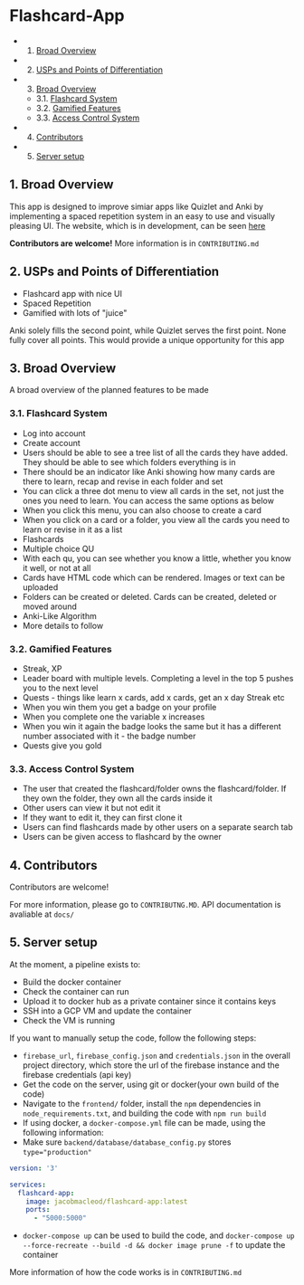 # Flashcard-App

<!-- vscode-markdown-toc -->
* 1. [Broad Overview](#BroadOverview)
* 2. [USPs and Points of Differentiation](#USPsandPointsofDifferentiation)
* 3. [Broad Overview](#BroadOverview-1)
	* 3.1. [Flashcard System](#FlashcardSystem)
	* 3.2. [Gamified Features](#GamifiedFeatures)
	* 3.3. [Access Control System](#AccessControlSystem)
* 4. [Contributors](#Contributors)
* 5. [Server setup](#Serversetup)

<!-- vscode-markdown-toc-config
	numbering=true
	autoSave=true
	/vscode-markdown-toc-config -->
<!-- /vscode-markdown-toc -->

##  1. <a name='BroadOverview'></a>Broad Overview
This app is designed to improve simiar apps like Quizlet and Anki by implementing a spaced repetition system in an easy to use and visually pleasing UI. The website, which is in development, can be seen [here](http://dolphinflashcards.com)

**Contributors are welcome!** More information is in `CONTRIBUTING.md`

##  2. <a name='USPsandPointsofDifferentiation'></a>USPs and Points of Differentiation
* Flashcard app with nice UI
* Spaced Repetition
* Gamified with lots of "juice"

Anki solely fills the second point, while Quizlet serves the first point. None fully cover all points. This would provide a unique opportunity for this app 

##  3. <a name='BroadOverview-1'></a>Broad Overview
A broad overview of the planned features to be made
###  3.1. <a name='FlashcardSystem'></a>Flashcard System
* Log into account
* Create account
* Users should be able to see a tree list of all the cards they have added. They should be able to see which folders everything is in
* There should be an indicator like Anki showing how many cards are there to learn, recap and revise in each folder and set
* You can click a three dot menu to view all cards in the set, not just the ones you need to learn. You can access the same options as below
* When you click this menu, you can also choose to create a card
* When you click on a card or a folder, you view all the cards you need to learn or revise in it as a list
* Flashcards
* Multiple choice QU
* With each qu, you can see whether you know a little, whether you know it well, or not at all
* Cards have HTML code which can be rendered. Images or text can be uploaded
* Folders can be created or deleted. Cards can be created, deleted or moved around
* Anki-Like Algorithm
* More details to follow

###  3.2. <a name='GamifiedFeatures'></a>Gamified Features
* Streak, XP
* Leader board with multiple levels. Completing a level in the top 5 pushes you to the next level
* Quests - things like learn x cards, add x cards, get an x day Streak etc
* When you win them you get a badge on your profile
* When you complete one the variable x increases 
* When you win it again the badge looks the same but it has a different number associated with it - the badge number
* Quests give you gold

###  3.3. <a name='AccessControlSystem'></a>Access Control System
* The user that created the flashcard/folder owns the flashcard/folder. If they own the folder, they own all the cards inside it
* Other users can view it but not edit it
* If they want to edit it, they can first clone it
* Users can find flashcards made by other users on a separate search tab
* Users can be given access to flashcard by the owner

##  4. <a name='Contributors'></a>Contributors
Contributors are welcome!

For more information, please go to `CONTRIBUTNG.MD`. API documentation is avaliable at `docs/`

##  5. <a name='Serversetup'></a>Server setup

At the moment, a pipeline exists to:
- Build the docker container
- Check the container can run
- Upload it to docker hub as a private container since it contains keys
- SSH into a GCP VM and update the container
- Check the VM is running

If you want to manually setup the code, follow the following steps:
- `firebase_url`, `firebase_config.json` and `credentials.json` in the overall project directory, which store the url of the firebase instance and the firebase credentials (api key)
- Get the code on the server, using git or docker(your own build of the code)
- Navigate to the `frontend/` folder, install the `npm` dependencies in `node_requirements.txt`, and building the code with `npm run build`
- If using docker, a `docker-compose.yml` file can be made, using the following information:
- Make sure `backend/database/database_config.py` stores `type="production"`

```yaml
version: '3'

services:
  flashcard-app:
    image: jacobmacleod/flashcard-app:latest
    ports:
      - "5000:5000" 
```
- `docker-compose up` can be used to build the code, and `docker-compose up --force-recreate --build -d && docker image prune -f` to update the container

More information of how the code works is in `CONTRIBUTING.md`
